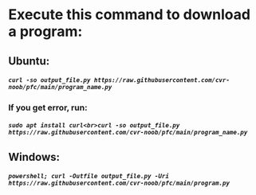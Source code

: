 # Execute this command to download a program:
## Ubuntu:
##### ```curl -so output_file.py https://raw.githubusercontent.com/cvr-noob/pfc/main/program_name.py```
### If you get error, run:
##### ```sudo apt install curl<br>curl -so output_file.py https://raw.githubusercontent.com/cvr-noob/pfc/main/program_name.py```
## Windows:
##### ```powershell; curl -Outfile output_file.py -Uri https://raw.githubusercontent.com/cvr-noob/pfc/main/program.py```
